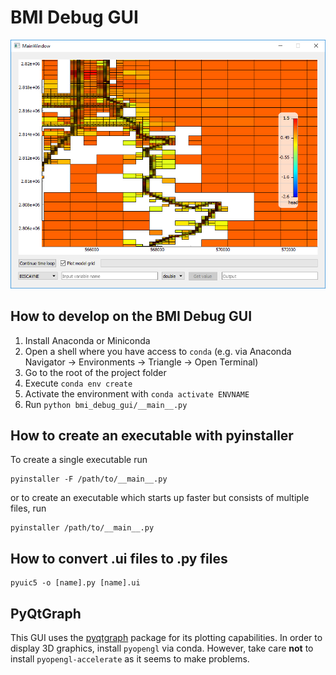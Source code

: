 # BMI Debug GUI

![screenshot](bmi_debug_gui/assets/screenshots/unstructured_big_model.PNG)

## How to develop on the BMI Debug GUI

1. Install Anaconda or Miniconda
2. Open a shell where you have access to `conda` (e.g. via Anaconda Navigator -> Environments -> Triangle -> Open Terminal)
3. Go to the root of the project folder
4. Execute `conda env create`
5. Activate the environment with `conda activate ENVNAME`
6. Run `python bmi_debug_gui/__main__.py`

## How to create an executable with pyinstaller

To create a single executable run
```
pyinstaller -F /path/to/__main__.py
```
or to create an executable which starts up faster but consists of multiple files, run
```
pyinstaller /path/to/__main__.py
```

## How to convert .ui files to .py files
```
pyuic5 -o [name].py [name].ui
```

## PyQtGraph

This GUI uses the [pyqtgraph](http://www.pyqtgraph.org/) package for its plotting capabilities. In order to display 3D graphics, install `pyopengl` via conda.
However, take care **not** to install `pyopengl-accelerate` as it seems to make problems.